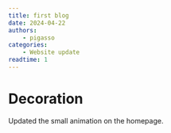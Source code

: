 ```yaml
---
title: first blog
date: 2024-04-22
authors:
    - pigasso
categories:
    - Website update
readtime: 1
---
```


# Decoration
Updated the small animation on the homepage.